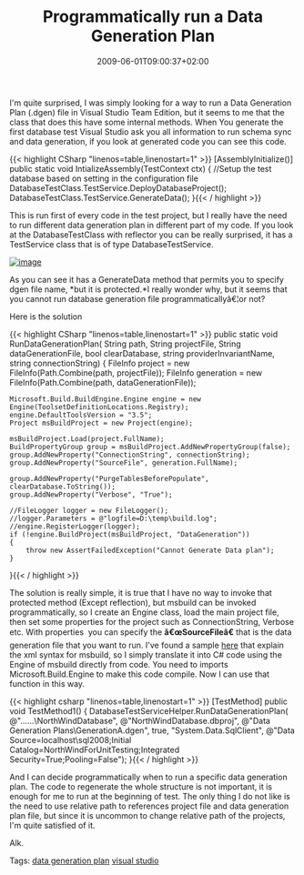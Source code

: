 ﻿---
title: "Programmatically run a Data Generation Plan"
description: ""
date: 2009-06-01T09:00:37+02:00
draft: false
tags: [Testing]
categories: [Testing]
---
I'm quite surprised, I was simply looking for a way to run a Data Generation Plan (.dgen) file in Visual Studio Team Edition, but it seems to me that the class that does this have some internal methods. When You generate the first database test Visual Studio ask you all information to run schema sync and data generation, if you look at generated code you can see this code.

{{< highlight CSharp "linenos=table,linenostart=1" >}}
[AssemblyInitialize()]
public static void IntializeAssembly(TestContext ctx)
{
    //Setup the test database based on setting in the configuration file
    DatabaseTestClass.TestService.DeployDatabaseProject();
    DatabaseTestClass.TestService.GenerateData();
}{{< / highlight >}}

<!-- Code inserted with Steve Dunn's Windows Live Writer Code Formatter Plugin.  http://dunnhq.com -->

This is run first of every code in the test project, but I really have the need to run different data generation plan in different part of my code. If you look at the DatabaseTestClass with reflector you can be really surprised, it has a TestService class that is of type DatabaseTestService.

[![image](https://www.codewrecks.com/blog/wp-content/uploads/2009/06/image-thumb.png "image")](https://www.codewrecks.com/blog/wp-content/uploads/2009/06/image.png)

As you can see it has a GenerateData method that permits you to specify dgen file name, *but it is protected.*I really wonder why, but it seems that you cannot run database generation file programmaticallyâ€¦or not?

Here is the solution

{{< highlight CSharp "linenos=table,linenostart=1" >}}
public static void RunDataGenerationPlan(
    String path,
    String projectFile,
    String dataGenerationFile, 
    bool clearDatabase, string providerInvariantName, string connectionString)
{
    FileInfo project = new FileInfo(Path.Combine(path, projectFile));
    FileInfo generation = new FileInfo(Path.Combine(path, dataGenerationFile));

    Microsoft.Build.BuildEngine.Engine engine = new Engine(ToolsetDefinitionLocations.Registry);
    engine.DefaultToolsVersion = "3.5";
    Project msBuildProject = new Project(engine);

    msBuildProject.Load(project.FullName);
    BuildPropertyGroup group = msBuildProject.AddNewPropertyGroup(false);
    group.AddNewProperty("ConnectionString", connectionString);
    group.AddNewProperty("SourceFile", generation.FullName);

    group.AddNewProperty("PurgeTablesBeforePopulate", clearDatabase.ToString());
    group.AddNewProperty("Verbose", "True");

    //FileLogger logger = new FileLogger();
    //logger.Parameters = @"logfile=D:\temp\build.log";
    //engine.RegisterLogger(logger);
    if (!engine.BuildProject(msBuildProject, "DataGeneration"))
    {
        throw new AssertFailedException("Cannot Generate Data plan");
    }

}{{< / highlight >}}

<!-- Code inserted with Steve Dunn's Windows Live Writer Code Formatter Plugin.  http://dunnhq.com -->

The solution is really simple, it is true that I have no way to invoke that protected method (Except reflection), but msbuild can be invoked programmatically, so I create an Engine class, load the main project file, then set some properties for the project such as ConnectionString, Verbose etc. With properties  you can specify the **â€œSourceFileâ€** that is the data generation file that you want to run. I've found a sample [here](http://social.msdn.microsoft.com/Forums/en-US/vstsdb/thread/5e750da2-24a0-4e4e-8eae-761f56c27b2c) that explain the xml syntax for msbuild, so I simply translate it into C# code using the Engine of msbuild directly from code. You need to imports Microsoft.Build.Engine to make this code compile. Now I can use that function in this way.

{{< highlight csharp "linenos=table,linenostart=1" >}}
[TestMethod]
public void TestMethod1()
{
    DatabaseTestServiceHelper.RunDataGenerationPlan(
        @"..\..\..\NorthWindDatabase\",
        @"NorthWindDatabase.dbproj",
        @"Data Generation Plans\GenerationA.dgen",
        true,
        "System.Data.SqlClient",
        @"Data Source=localhost\sql2008;Initial Catalog=NorthWindForUnitTesting;Integrated Security=True;Pooling=False");
}{{< / highlight >}}

<!-- Code inserted with Steve Dunn's Windows Live Writer Code Formatter Plugin.  http://dunnhq.com -->

And I can decide programmatically when to run a specific data generation plan. The code to regenerate the whole structure is not important, it is enough for me to run at the beginning of test. The only thing I do not like is the need to use relative path to references project file and data generation plan file, but since it is uncommon to change relative path of the projects, I'm quite satisfied of it.

Alk.

Tags: [data generation plan](http://technorati.com/tag/data%20generation%20plan) [visual studio](http://technorati.com/tag/visual%20studio)
